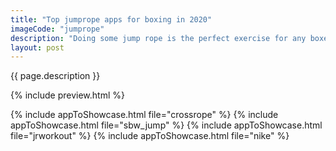 ```yaml
---
title: "Top jumprope apps for boxing in 2020"
imageCode: "jumprope"
description: "Doing some jump rope is the perfect exercise for any boxer. It raises the heart rate quickly and is a great cardio workout. Here we are looking at a few of the apps that can provide you with jump rope exercises to add to your boxing training."
layout: post
---
```


{{ page.description }}

{% include preview.html %}

{% include appToShowcase.html file="crossrope" %}
{% include appToShowcase.html file="sbw_jump" %}
{% include appToShowcase.html file="jrworkout" %}
{% include appToShowcase.html file="nike" %}
